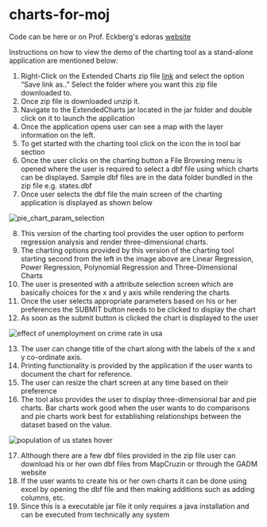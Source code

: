 # charts-for-moj

Code can be here or on Prof. Eckberg's edoras [website](https://edoras.sdsu.edu/~eckberg/Charts2MOJO/Charts2.html)

Instructions on how to view the demo of the charting tool as a stand-alone application are mentioned below:
1.	Right-Click on the Extended Charts zip file [link](https://edoras.sdsu.edu/~eckberg/Charts2MOJO/ChartTool.rar) and select the option “Save link as..” Select the folder where you want this zip file downloaded to.
2.	Once zip file is downloaded unzip it.
3.	Navigate to the ExtendedCharts jar located in the jar folder and double click on it to launch the application
4.	Once the application opens user can see a map with the layer information on the left.
5.	To get started with the charting tool click on the   icon the in tool bar section
6.	Once the user clicks on the charting button a File Browsing menu is opened where the user is required to select a dbf file using which charts can be displayed. Sample dbf files are in the data folder bundled in the zip file e.g. states.dbf
7.	Once user selects the dbf file the main screen of the charting application is displayed as shown below
 
 ![pie_chart_param_selection](https://user-images.githubusercontent.com/11152352/42405339-10062eb6-8149-11e8-8b32-2ae4f74c861b.PNG)
 
8.	This version of the charting tool provides the user option to perform regression analysis and render three-dimensional charts.
9.	The charting options provided by this version of the charting tool starting second from the left in the image above are Linear Regression, Power Regression, Polynomial Regression and Three-Dimensional Charts
10.	The user is presented with a attribute selection screen which are basically choices for the x and y axis while rendering the charts
11.	Once the user selects appropriate parameters based on his or her preferences the SUBMIT button needs to be clicked to display the chart
12.	As soon as the submit button is clicked the chart is displayed to the user
 
 ![effect of unemployment on crime rate in usa](https://user-images.githubusercontent.com/11152352/42405343-239d7c22-8149-11e8-9bd1-7ade1a83fd53.PNG)
 
13.	The user can change title of the chart along with the labels of the x and y co-ordinate axis.
14.	Printing functionality is provided by the application if the user wants to document the chart for reference.
15.	The user can resize the chart screen at any time based on their preference
16.	 The tool also provides the user to display three-dimensional bar and pie charts. Bar charts work good when the user wants to do comparisons and pie charts work best for establishing relationships between the dataset based on the value.
 
 ![population of us states hover](https://user-images.githubusercontent.com/11152352/42405346-3511ea1a-8149-11e8-8076-f077fbfd62d8.PNG)
 
17.	Although there are a few dbf files provided in the zip file user can download his or her own dbf files from MapCruzin or through the GADM website
18.	If the user wants to create his or her own charts it can be done using excel by opening the dbf file and then making additions such as adding columns, etc.
19.	Since this is a executable jar file it only requires a java installation and can be executed from technically any system
